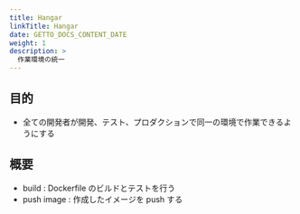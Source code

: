 ```yaml
---
title: Hangar
linkTitle: Hangar
date: GETTO_DOCS_CONTENT_DATE
weight: 1
description: >
  作業環境の統一
---
```


## 目的

- 全ての開発者が開発、テスト、プロダクションで同一の環境で作業できるようにする


## 概要

- build : Dockerfile のビルドとテストを行う
- push image : 作成したイメージを push する

